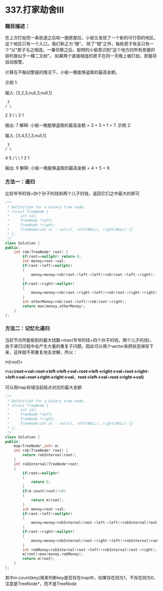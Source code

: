 # 337.打家劫舍III

### 题目描述：

在上次打劫完一条街道之后和一圈房屋后，小偷又发现了一个新的可行窃的地区。这个地区只有一个入口，我们称之为“根”。 除了“根”之外，每栋房子有且只有一个“父“房子与之相连。一番侦察之后，聪明的小偷意识到“这个地方的所有房屋的排列类似于一棵二叉树”。 如果两个直接相连的房子在同一天晚上被打劫，房屋将自动报警。

计算在不触动警报的情况下，小偷一晚能够盗取的最高金额。

示例 1:

输入: [3,2,3,null,3,null,1]

     3
    / \
   2   3
    \   \ 
     3   1

输出: 7 
解释: 小偷一晚能够盗取的最高金额 = 3 + 3 + 1 = 7.
示例 2:

输入: [3,4,5,1,3,null,1]

     3
    / \
   4   5
  / \   \ 
 1   3   1

输出: 9
解释: 小偷一晚能够盗取的最高金额 = 4 + 5 = 9.

### 方法一：递归

比较爷爷的钱+四个孙子的钱和两个儿子的钱，返回它们之中最大的即可

```C++
/**
 * Definition for a binary tree node.
 * struct TreeNode {
 *     int val;
 *     TreeNode *left;
 *     TreeNode *right;
 *     TreeNode(int x) : val(x), left(NULL), right(NULL) {}
 * };
 */
class Solution {
public:
    int rob(TreeNode* root) {
        if(root==nullptr) return 0;
        int money=root->val;
        if(root->left!=nullptr)
        {
            money=money+rob(root->left->left)+rob(root->left->right);
        }
        if(root->right!=nullptr)
        {
            money=money+rob(root->right->left)+rob(root->right->right);
        }
        int otherMoney=rob(root->left)+rob(root->right);
        return max(money,otherMoney);
    }
};
```

### 方法二：记忆化递归

当前节点所能偷到的最大钱数=max(爷爷的钱+四个孙子的钱，两个儿子的钱)，由于递归过程中会产生大量的重复子问题，因此可以用个vector来把状态保存下来，这样就不用重复地去求解，所以：

m[root]=

max(**root->val**+**root->left->left->val**+**root->left->right->val**+**root->right->left->val**+**root->right->right->val**，**root->left->val**+**root->right->val)**

可以用map存储当前结点对应的最大金额

```c++
/**
 * Definition for a binary tree node.
 * struct TreeNode {
 *     int val;
 *     TreeNode *left;
 *     TreeNode *right;
 *     TreeNode(int x) : val(x), left(NULL), right(NULL) {}
 * };
 */
class Solution {
public:
    map<TreeNode*,int> m;
    int rob(TreeNode* root) {
        return robInternal(root);
    }
    int robInternal(TreeNode*root)
    {
        if(root==nullptr)
        {
            return 0;
        }
        if(m.count(root)!=0)
        {
            return m[root];
        }
        int money=root->val;
        if(root->left!=nullptr)
        {
            money=money+robInternal(root->left->left)+robInternal(root->left->right);
        }
        if(root->right!=nullptr)
        {
            money=money+robInternal(root->right->left)+robInternal(root->right->right);
        }
        int robMoney=robInternal(root->left)+robInternal(root->right);
        m[root]=max(money,robMoney);
        return m[root];
    }
};
```

其中m.count(key)用来判断key是否存在map中，如果存在则为1，不存在则为0，注意是TreeNode*，而不是TreeNode

